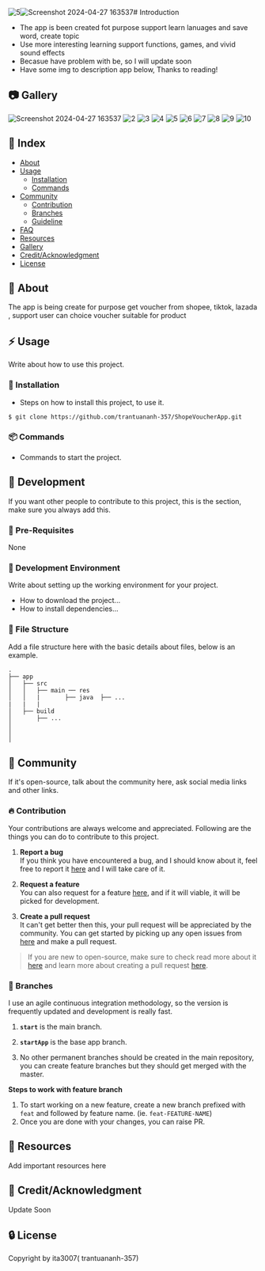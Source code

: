 ![5](https://github.com/trantuananh-357/QuzLetApp/assets/96402433/9dea66db-0ac4-4289-84e9-f86cd1bd940a)![Screenshot 2024-04-27 163537](https://github.com/trantuananh-357/QuzLetApp/assets/96402433/22dac4c1-a68c-43a1-80ba-26932c6b35b2)# Introduction
- The app is been created fot purpose support learn lanuages and save word, create topic
- Use more interesting learning support functions, games, and vivid sound effects
- Becasue have problem with be, so I will update soon
- Have some img to description app below, Thanks to reading!

##  :camera: Gallery
![Screenshot 2024-04-27 163537](https://github.com/trantuananh-357/QuzLetApp/assets/96402433/d30e0d49-8f0e-4c24-9e28-52d0a8f2f484)
![2](https://github.com/trantuananh-357/QuzLetApp/assets/96402433/4da9f241-b733-4f89-81be-15e9a683da01)
![3](https://github.com/trantuananh-357/QuzLetApp/assets/96402433/8be73957-00fa-46d6-86ed-47498814ae75)
![4](https://github.com/trantuananh-357/QuzLetApp/assets/96402433/bc56e7d1-1ccd-4f25-83d7-c7801150dfa9)
![5](https://github.com/trantuananh-357/QuzLetApp/assets/96402433/8e0c68f0-afb5-40a5-975f-c473b803bc5c)
![6](https://github.com/trantuananh-357/QuzLetApp/assets/96402433/e0b6c5d0-568e-43ba-999e-9e1ec5e1791f)
![7](https://github.com/trantuananh-357/QuzLetApp/assets/96402433/c676b24e-deb8-41bb-b92f-14976f5a30c3)
![8](https://github.com/trantuananh-357/QuzLetApp/assets/96402433/6de91482-1ce5-4ae7-a65f-b6929498849e)
![9](https://github.com/trantuananh-357/QuzLetApp/assets/96402433/c58a65ba-992e-4776-93fa-66d057c21596)
![10](https://github.com/trantuananh-357/QuzLetApp/assets/96402433/6e782dcc-2101-45ac-bcc9-04ab761d616c)

## :ledger: Index

- [About](#beginner-about)
- [Usage](#zap-usage)
  - [Installation](#electric_plug-installation)
  - [Commands](#package-commands)
- [Community](#cherry_blossom-community)
  - [Contribution](#fire-contribution)
  - [Branches](#cactus-branches)
  - [Guideline](#exclamation-guideline)  
- [FAQ](#question-faq)
- [Resources](#page_facing_up-resources)
- [Gallery](#camera-gallery)
- [Credit/Acknowledgment](#star2-creditacknowledgment)
- [License](#lock-license)

##  :beginner: About
The app is being create for purpose get voucher from shopee, tiktok, lazada , support user can choice voucher suitable for product

## :zap: Usage
Write about how to use this project.

###  :electric_plug: Installation
- Steps on how to install this project, to use it.

```
$ git clone https://github.com/trantuananh-357/ShopeVoucherApp.git
```

###  :package: Commands
- Commands to start the project.

##  :wrench: Development
If you want other people to contribute to this project, this is the section, make sure you always add this.

### :notebook: Pre-Requisites
None

###  :nut_and_bolt: Development Environment
Write about setting up the working environment for your project.
- How to download the project...
- How to install dependencies...


###  :file_folder: File Structure
Add a file structure here with the basic details about files, below is an example.

```
.
├── app
│   ├── src
│   │   ├── main ── res
│   │   |       ├── java  ├── ...
|   |   |
│   ├── build
│       ├── ...
│       
│   
│    
```

## :cherry_blossom: Community

If it's open-source, talk about the community here, ask social media links and other links.

 ###  :fire: Contribution

 Your contributions are always welcome and appreciated. Following are the things you can do to contribute to this project.

 1. **Report a bug** <br>
 If you think you have encountered a bug, and I should know about it, feel free to report it [here]() and I will take care of it.

 2. **Request a feature** <br>
 You can also request for a feature [here](), and if it will viable, it will be picked for development.  

 3. **Create a pull request** <br>
 It can't get better then this, your pull request will be appreciated by the community. You can get started by picking up any open issues from [here]() and make a pull request.

 > If you are new to open-source, make sure to check read more about it [here](https://www.digitalocean.com/community/tutorial_series/an-introduction-to-open-source) and learn more about creating a pull request [here](https://www.digitalocean.com/community/tutorials/how-to-create-a-pull-request-on-github).


 ### :cactus: Branches

 I use an agile continuous integration methodology, so the version is frequently updated and development is really fast.

1. **`start`** is the main branch.

2. **`startApp`** is the base app branch.

3. No other permanent branches should be created in the main repository, you can create feature branches but they should get merged with the master.

**Steps to work with feature branch**

1. To start working on a new feature, create a new branch prefixed with `feat` and followed by feature name. (ie. `feat-FEATURE-NAME`)
2. Once you are done with your changes, you can raise PR.

##  :page_facing_up: Resources
Add important resources here


## :star2: Credit/Acknowledgment
Update Soon

##  :lock: License
Copyright by ita3007( trantuananh-357)
